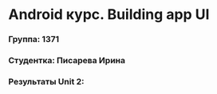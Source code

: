 # Android курс. Building app UI
### Группа: 1371
### Студентка: Писарева Ирина
### Результаты Unit 2:
